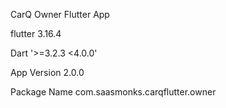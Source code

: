 CarQ Owner Flutter App

flutter 3.16.4

Dart '>=3.2.3 <4.0.0'

App Version 2.0.0

Package Name
com.saasmonks.carqflutter.owner